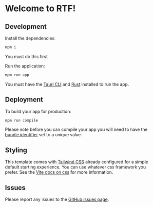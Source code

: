 # Welcome to RTF!

## Development

Install the dependencies:

```sh
npm i
```

You must do this first

Run the application:

```sh
npm run app
```

You must have the [Tauri CLI](https://v1.tauri.app/docs/getting-started/installation) and [Rust](https://www.rust-lang.org/tools/install) installed to run the app.

## Deployment

To build your app for production:

```sh
npm run compile
```

Please note before you can compile your app you will need to have the [bundle identifier](https://v1.tauri.app/v1/api/config/#bundleconfig.identifier) set to a unique value.

## Styling

This template comes with [Tailwind CSS](https://tailwindcss.com/) already configured for a simple default starting experience. You can use whatever css framework you prefer. See the [Vite docs on css](https://vitejs.dev/guide/features.html#css) for more information.

## Issues

Please report any issues to the [GitHub issues page](https://github.com/assembley-line/rtf-tauri-template/issues).
